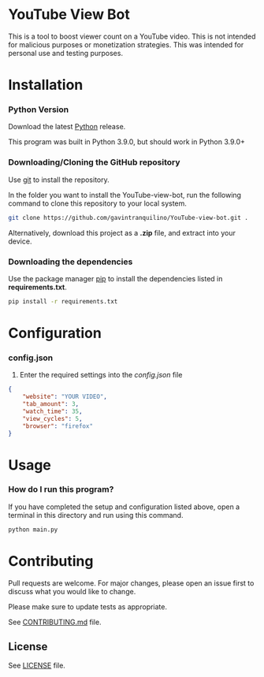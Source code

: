 # YouTube View Bot

This is a tool to boost viewer count on a YouTube video. This is not intended for malicious purposes or monetization strategies. This was intended for personal use and testing purposes.

# Installation

### Python Version
Download the latest [Python](https://www.python.org/downloads/) release.

This program was built in Python 3.9.0, but should work in Python 3.9.0+

### Downloading/Cloning the GitHub repository
Use [git](https://git-scm.com/) to install the repository.

In the folder you want to install the YouTube-view-bot, run the following command to clone this repository to your local system.

```bash
git clone https://github.com/gavintranquilino/YouTube-view-bot.git .
```

Alternatively, download this project as a **.zip** file, and extract into your device.

### Downloading the dependencies
Use the package manager [pip](https://pip.pypa.io/en/stable/) to install the dependencies listed in **requirements.txt**.

```bash
pip install -r requirements.txt
```

# Configuration

### config.json
1. Enter the required settings into the *config.json* file

```json
{
    "website": "YOUR VIDEO", 
    "tab_amount": 3,
    "watch_time": 35,
    "view_cycles": 5,
    "browser": "firefox"
}
```

# Usage

### How do I run this program?
If you have completed the setup and configuration listed above, open a terminal in this directory and run using this command.

```bash
python main.py
```

# Contributing
Pull requests are welcome. For major changes, please open an issue first to discuss what you would like to change.

Please make sure to update tests as appropriate.

See [CONTRIBUTING.md](https://github.com/gavintranquilino/YouTube-view-bot/blob/master/CONTRIBUTING.md) file.

## License
See [LICENSE](https://github.com/gavintranquilino/YouTube-view-bot/blob/master/LICENSE) file.

